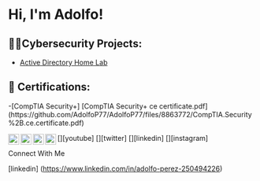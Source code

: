 <h1>Hi, I'm Adolfo! </h1>

<h2>👨‍💻Cybersecurity Projects:</h2>

  - [Active Directory Home Lab](https://github.com/AdolfoP77/ActiveDirectoryLab)



<h2> 🤳 Certifications:</h2>
-[CompTIA Security+]
[CompTIA Security+ ce certificate.pdf](https://github.com/AdolfoP77/AdolfoP77/files/8863772/CompTIA.Security%2B.ce.certificate.pdf)

[<img align="left" alt="JoshMadakor | YouTube" width="22px" src="https://cdn.jsdelivr.net/npm/simple-icons@v3/icons/youtube.svg" />][youtube]
[<img align="left" alt="JoshMadakor | Twitter" width="22px" src="https://cdn.jsdelivr.net/npm/simple-icons@v3/icons/twitter.svg" />][twitter]
[<img align="left" alt="JoshMadakor | LinkedIn" width="22px" src="https://cdn.jsdelivr.net/npm/simple-icons@v3/icons/linkedin.svg" />][linkedin]
[<img align="left" alt="JoshMadakor | Instagram" width="22px" src="https://cdn.jsdelivr.net/npm/simple-icons@v3/icons/instagram.svg" />][instagram]

Connect With Me

[linkedin] (https://www.linkedin.com/in/adolfo-perez-250494226)

<!--
**joshmadakor1/joshmadakor1** is a ✨ _special_ ✨ repository because its `README.md` (this file) appears on your GitHub profile.

Here are some ideas to get you started:

- 🔭 I’m currently working on ...
- 🌱 I’m currently learning ...
- 👯 I’m looking to collaborate on ...
- 🤔 I’m looking for help with ...
- 💬 Ask me about ...
- 📫 How to reach me: ...
- 😄 Pronouns: ...
- ⚡ Fun fact: ...
-->
